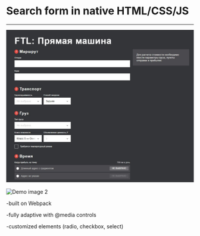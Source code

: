 # Search form in native HTML/CSS/JS

--------------------

![Demo image 1](demo/img_1.jpg?raw=true)

![Demo image 2](demo/img_2?raw=true)

-built on Webpack

-fully adaptive with @media controls

-customized elements (radio, checkbox, select)
